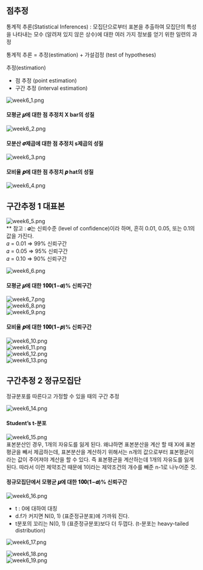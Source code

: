 ## 점추정

통계적 추론(Statistical Inferences) :  모집단으로부터 표본을 추출하여 모집단의 특성을 나타내는 모수 (알려져 있지 않은 상수)에 대한 여러 가지 정보를 얻기 위한 일련의 과정

통계적 추론 = 추정(estimation) + 가설검정 (test of hypotheses)

추정(estimation)
- 점 추정 (point estimation)
- 구간 추정 (interval estimation)

![week6_1.png](images/week6_1.png)

#### 모평균 𝝁에 대한 점 추정치 X bar의 성질

![week6_2.png](images/week6_2.png)


#### 모분산 𝝈제곱에 대한 점 추정치 s제곱의 성질

![week6_3.png](images/week6_3.png)

#### 모비율 𝒑에 대한 점 추정치 𝒑 hat의 성질

![week6_4.png](images/week6_4.png)

## 구간추정 1 대표본

![week6_5.png](images/week6_5.png)     
** 참고 : 𝜶는 신뢰수준 (level of confidence)이라 하며, 흔히 0.01, 0.05, 또는 0.1의 값을 가진다.    
𝛼 = 0.01 ⇒ 99% 신뢰구간      
𝛼 = 0.05 ⇒ 95% 신뢰구간      
𝛼 = 0.10 ⇒ 90% 신뢰구간     

![week6_6.png](images/week6_6.png)    

#### 모평균 𝝁에 대한 𝟏𝟎𝟎(𝟏−𝜶)% 신뢰구간

![week6_7.png](images/week6_7.png)      
![week6_8.png](images/week6_8.png)     
![week6_9.png](images/week6_9.png)     

#### 모비율 𝒑에 대한 𝟏𝟎𝟎(𝟏−𝒑)% 신뢰구간

![week6_10.png](images/week6_10.png)     
![week6_11.png](images/week6_11.png)     
![week6_12.png](images/week6_12.png)     
![week6_13.png](images/week6_13.png)     

## 구간추정 2 정규모집단

정규분포를 따른다고 가정할 수 있을 때의 구간 추정

![week6_14.png](images/week6_14.png)     


#### Student’s t-분포

![week6_15.png](images/week6_15.png)       
표본분산인 경우, 1개의 자유도를 잃게 된다.
왜냐하면 표본분산을 계산 할 때 Xi에 표본평균을 빼서 제곱하는데, 표본분산을 계산하기 위해서는 n개의 값으로부터 표본평균이라는 값이 주어져야 계산을 할 수 있다. 즉 표본평균을 계산하는데 1개의 자유도를 잃게 된다. 따라서 이런 제약조건 때문에 1이라는 제약조건의 개수를 빼준 n-1로 나누어준 것.

#### 정규모집단에서 모평균 𝝁에 대한 𝟏𝟎𝟎(𝟏−𝜶)% 신뢰구간

![week6_16.png](images/week6_16.png)      

- t : 0에 대하여 대칭   
- d.f가 커지면 N(0, 1) (표준정규분포)에 가까워 진다.
- t분포의 꼬리는 N(0, 1) (표준정규분포)보다 더 두껍다. (t-분포는 heavy-tailed distribution)

![week6_17.png](images/week6_17.png)      

![week6_18.png](images/week6_18.png)      
![week6_19.png](images/week6_19.png)      
